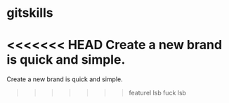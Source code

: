 # gitskills
<<<<<<< HEAD
Create a new brand is quick and simple.
=======
Create a new brand is quick and simple.
>>>>>>> featurel
lsb
fuck
lsb
